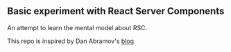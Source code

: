 ##  Basic experiment with React Server Components

An attempt to learn the mental model about RSC.

This repo is inspired by Dan Abramov's [blog](https://github.com/reactwg/server-components/discussions/5)


